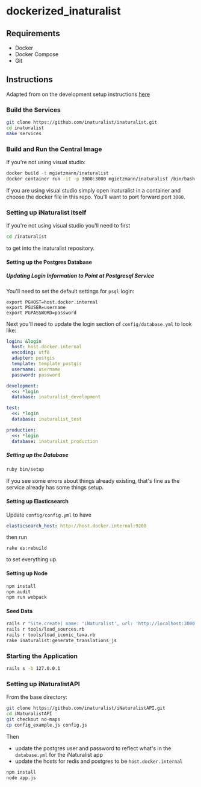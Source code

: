 # dockerized_inaturalist

## Requirements
* Docker
* Docker Compose
* Git

## Instructions
Adapted from on the development setup instructions [here](https://github.com/inaturalist/inaturalist/wiki/Development-Setup-Guide)

### Build the Services
```bash
git clone https://github.com/inaturalist/inaturalist.git
cd inaturalist
make services
```

### Build and Run the Central Image
If you're not using visual studio:
```bash
docker build -t mgietzmann/inaturalist .
docker container run -it -p 3000:3000 mgietzmann/inaturalist /bin/bash
```

If you are using visual studio simply open inaturalist in a container and choose the docker file in this repo. You'll want to port forward port `3000`.

### Setting up iNaturalist Itself
If you're not using visual studio you'll need to first
```bash
cd /inaturalist
```
to get into the inaturalist repository.

#### Setting up the Postgres Database

##### Updating Login Information to Point at Postgresql Service
You'll need to set the default settings for `psql` login:
```
export PGHOST=host.docker.internal
export PGUSER=username
export PGPASSWORD=password
```
Next you'll need to update the login section of `config/database.yml` to look like:
```yml
login: &login
  host: host.docker.internal
  encoding: utf8
  adapter: postgis
  template: template_postgis
  username: username
  password: password

development:
  <<: *login
  database: inaturalist_development

test:
  <<: *login
  database: inaturalist_test

production:
  <<: *login
  database: inaturalist_production
```

##### Setting up the Database
```bash
ruby bin/setup
```
If you see some errors about things already existing, that's fine as the service already has some things setup.

#### Setting up Elasticsearch
Update `config/config.yml` to have
```yml
elasticsearch_host: http://host.docker.internal:9200
```
then run
```
rake es:rebuild
```
to set everything up.

#### Setting up Node
```bash
npm install
npm audit
npm run webpack 
```

#### Seed Data
```bash
rails r "Site.create( name: 'iNaturalist', url: 'http://localhost:3000' )"
rails r tools/load_sources.rb
rails r tools/load_iconic_taxa.rb
rake inaturalist:generate_translations_js
```

### Starting the Application
```bash
rails s -b 127.0.0.1
```

### Setting up iNaturalistAPI
From the base directory:
```bash
git clone https://github.com/inaturalist/iNaturalistAPI.git
cd iNaturalistAPI
git checkout no-maps
cp config_example.js config.js
```

Then 
- update the postgres user and password to reflect what's in the `database.yml` for the iNaturalist app
- update the hosts for redis and postgres to be `host.docker.internal`

```bash
npm install 
node app.js
```
